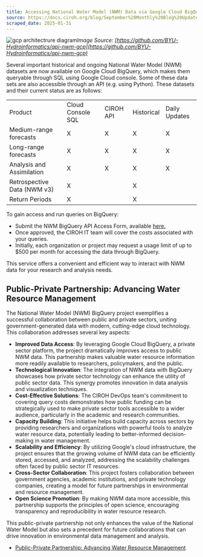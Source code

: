```yaml
---
title: Accessing National Water Model (NWM) Data via Google Cloud BigQuery API
source: https://docs.ciroh.org/blog/September%20Monthly%20Blog%20Update
scraped_date: 2025-01-31
---
```


![gcp architectrure diagram](https://docs.ciroh.org/img/gcp_architecture_diagram.png)_Image Source: [https://github.com/BYU-Hydroinformatics/api-nwm-gcp](https://github.com/BYU-Hydroinformatics/api-nwm-gcp)_

Several important historical and ongoing National Water Model (NWM) datasets are now available on Google Cloud BigQuery, which makes them queryable through SQL using Google Cloud console. Some of these data sets are also accessible through an API (e.g. using Python). These datasets and their current status are as follows:

|     |     |     |     |     |
| --- | --- | --- | --- | --- |
| Product | Cloud Console SQL | CIROH API | Historical | Daily Updates |
| Medium-range forecasts | X | X | X | X |
| Long-range forecasts | X | X | X | X |
| Analysis and Assimilation | X | X | X | X |
| Retrospective Data (NWM v3) | X |  | X |  |
| Return Periods | X |  | X |  |

To gain access and run queries on BigQuery:

- Submit the NWM BigQuery API Access Form, available [here.](https://docs.ciroh.org/docs/products/data-management/bigquery-api/)
- Once approved, the CIROH IT team will cover the costs associated with your queries.
- Initially, each organization or project may request a usage limit of up to $500 per month for accessing the data through BigQuery.

This service offers a convenient and efficient way to interact with NWM data for your research and analysis needs.

## Public-Private Partnership: Advancing Water Resource Management

The National Water Model (NWM) BigQuery project exemplifies a successful collaboration between public and private sectors, uniting government-generated data with modern, cutting-edge cloud technology. This collaboration addresses several key aspects:

- **Improved Data Access**: By leveraging Google Cloud BigQuery, a private sector platform, the project dramatically improves access to public NWM data. This partnership makes valuable water resource information more readily available to researchers, policymakers, and the public.
- **Technological Innovation**: The integration of NWM data with BigQuery showcases how private sector technology can enhance the utility of public sector data. This synergy promotes innovation in data analysis and visualization techniques.
- **Cost-Effective Solutions**: The CIROH DevOps team's commitment to covering query costs demonstrates how public funding can be strategically used to make private sector tools accessible to a wider audience, particularly in the academic and research communities.
- **Capacity Building**: This initiative helps build capacity across sectors by providing researchers and organizations with powerful tools to analyze water resource data, potentially leading to better-informed decision-making in water management.
- **Scalability and Efficiency**: By utilizing Google's cloud infrastructure, the project ensures that the growing volume of NWM data can be efficiently stored, accessed, and analyzed, addressing the scalability challenges often faced by public sector IT resources.
- **Cross-Sector Collaboration**: This project fosters collaboration between government agencies, academic institutions, and private technology companies, creating a model for future partnerships in environmental and resource management.
- **Open Science Promotion**: By making NWM data more accessible, this partnership supports the principles of open science, encouraging transparency and reproducibility in water resource research.

This public-private partnership not only enhances the value of the National Water Model but also sets a precedent for future collaborations that can drive innovation in environmental data management and analysis.

- [Public-Private Partnership: Advancing Water Resource Management](#public-private-partnership-advancing-water-resource-management)